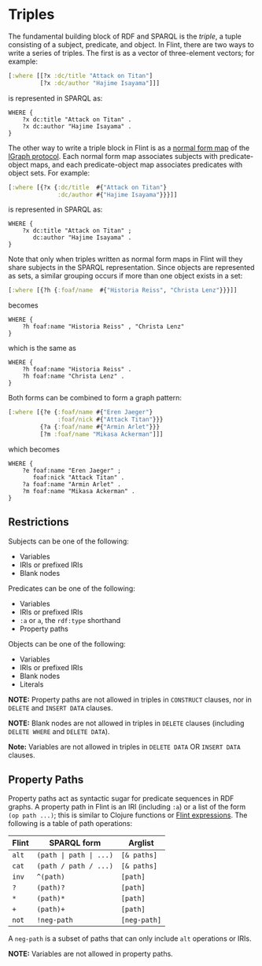 # Triples

The fundamental building block of RDF and SPARQL is the _triple_, a tuple consisting of a subject, predicate, and object. In Flint, there are two ways to write a series of triples. The first is as a vector of three-element vectors; for example:
```clojure
[:where [[?x :dc/title "Attack on Titan"]
         [?x :dc/author "Hajime Isayama"]]]
```
is represented in SPARQL as:
```sparql
WHERE {
    ?x dc:title "Attack on Titan" .
    ?x dc:author "Hajime Isayama" .
}
```

The other way to write a triple block in Flint is as a [normal form map](https://github.com/ont-app/igraph#normal-form) of the [IGraph protocol](https://github.com/ont-app/igraph). Each normal form map associates subjects with predicate-object maps, and each predicate-object map associates predicates with object sets. For example:
```clojure
[:where [{?x {:dc/title  #{"Attack on Titan"}
              :dc/author #{"Hajime Isayama"}}}]]
```
is represented in SPARQL as:
```sparql
WHERE {
    ?x dc:title "Attack on Titan" ;
       dc:author "Hajime Isayama" .
}
```

Note that only when triples written as normal form maps in Flint will they share subjects in the SPARQL representation. Since objects are represented as sets, a similar grouping occurs if more than one object exists in a set:
```clojure
[:where [{?h {:foaf/name  #{"Historia Reiss", "Christa Lenz"}}}]]
```
becomes
```sparql
WHERE {
    ?h foaf:name "Historia Reiss" , "Christa Lenz"
}
```
which is the same as
```sparql
WHERE {
    ?h foaf:name "Historia Reiss" .
    ?h foaf:name "Christa Lenz" .
}
```

Both forms can be combined to form a graph pattern:
```clojure
[:where [{?e {:foaf/name #{"Eren Jaeger"}
              :foaf/nick #{"Attack Titan"}}}
         {?a {:foaf/name #{"Armin Arlet"}}}
         [?m :foaf/name "Mikasa Ackerman"]]]
```
which becomes
```sparql
WHERE {
    ?e foaf:name "Eren Jaeger" ;
       foaf:nick "Attack Titan" .
    ?a foaf:name "Armin Arlet" .
    ?m foaf:name "Mikasa Ackerman" .
}
```

## Restrictions

Subjects can be one of the following:
- Variables
- IRIs or prefixed IRIs
- Blank nodes

Predicates can be one of the following:
- Variables
- IRIs or prefixed IRIs
- `:a` or `a`, the `rdf:type` shorthand
- Property paths

Objects can be one of the following:
- Variables
- IRIs or prefixed IRIs
- Blank nodes
- Literals

**NOTE:** Property paths are not allowed in triples in `CONSTRUCT` clauses, nor in `DELETE` and `INSERT DATA` clauses.

**NOTE:** Blank nodes are not allowed in triples in `DELETE` clauses (including `DELETE WHERE` and `DELETE DATA`).

**Note:** Variables are not allowed in triples in `DELETE DATA` OR `INSERT DATA` clauses.

## Property Paths

Property paths act as syntactic sugar for predicate sequences in RDF graphs. A property path in Flint is an IRI (including `:a`) or a list of the form `(op path ...)`; this is similar to Clojure functions or [Flint expressions](expr.md). The following is a table of path operations:

| Flint | SPARQL form | Arglist
| --- | --- | ---
| `alt` | `(path \| path \| ...)` | `[& paths]`
| `cat` | `(path / path / ...)` | `[& paths]`
| `inv` | `^(path)` | `[path]`
| `?` | `(path)?` | `[path]`
| `*` | `(path)*` | `[path]`
| `+` | `(path)+` | `[path]`
| `not` | `!neg-path` | `[neg-path]`

A `neg-path` is a subset of paths that can only include `alt` operations or IRIs.

<!-- TODO: example -->
**NOTE:** Variables are not allowed in property paths.
